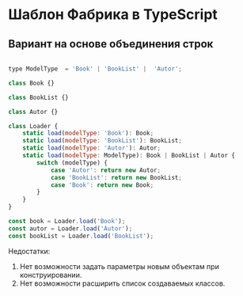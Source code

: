 Шаблон Фабрика в TypeScript
===========================

Вариант на основе объединения строк
-----------------------------------

```javascript

type ModelType  = 'Book' | 'BookList' |  'Autor';

class Book {}

class BookList {}

class Autor {}

class Loader {
	static load(modelType: 'Book'): Book;
	static load(modelType: 'BookList'): BookList;
	static load(modelType: 'Autor'): Autor;
	static load(modelType: ModelType): Book | BookList | Autor {
		switch (modelType) {
			case 'Autor': return new Autor;
			case 'BookList': return new BookList;
			case 'Book': return new Book;
		}
	}
}

const book = Loader.load('Book');
const autor = Loader.load('Autor');
const bookList = Loader.load('BookList');
```

Недостатки:  
1) Нет возможности задать параметры новым объектам при конструировании.  
2) Нет возможности расширить список создаваемых классов.  
